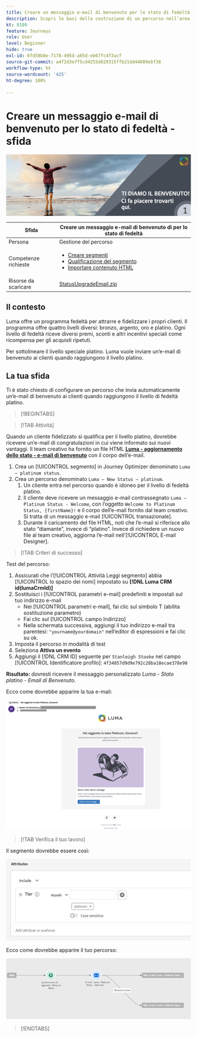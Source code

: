 ```yaml
---
title: Creare un messaggio e-mail di benvenuto per lo stato di fedeltà - sfida
description: Scopri le basi della costruzione di un percorso nell’area di lavoro del percorso.
kt: 8109
feature: Journeys
role: User
level: Beginner
hide: true
exl-id: 6fd58b8e-7178-495d-a85d-eb67fc4f3acf
source-git-commit: a4f2d3e7f5cd4255d029315ffb21dd44609ebf38
workflow-type: ht
source-wordcount: '425'
ht-degree: 100%

---
```


# Creare un messaggio e-mail di benvenuto per lo stato di fedeltà - sfida

![E-mail di benvenuto per lo stato di fedeltà - Banner della sfida](/help/challenges/assets/email-assets/luma-transactional-onboarding-1.png)

| Sfida | Creare un messaggio e-mail di benvenuto di per lo stato di fedeltà |
|---|---|
| Persona | Gestione del percorso |
| Competenze richieste | <ul><li>[Creare segmenti](https://experienceleague.adobe.com/docs/journey-optimizer-learn/tutorials/profiles-segments-subscriptions/create-segments.html?lang=it)</li> <li>[Qualificazione del segmento](https://experienceleague.adobe.com/docs/journey-optimizer-learn/tutorials/create-journeys/use-case-read-segment-qualification.html?lang=it)</li><li>[Importare contenuto HTML](https://experienceleague.adobe.com/docs/journey-optimizer-learn/tutorials/email-channel/import-and-author-html-email-content.html?lang=it)</li></ul> |
| Risorse da scaricare | [StatusUpgradeEmail.zip](/help/challenges/assets/email-assets/StatusUpgradeEmail.zip) |

## Il contesto

Luma offre un programma fedeltà per attrarre e fidelizzare i propri clienti. Il programma offre quattro livelli diversi: bronzo, argento, oro e platino. Ogni livello di fedeltà riceve diversi premi, sconti e altri incentivi speciali come ricompensa per gli acquisti ripetuti.

Per sottolineare il livello speciale platino. Luma vuole inviare un’e-mail di benvenuto ai clienti quando raggiungono il livello platino.

## La tua sfida

Ti è stato chiesto di configurare un percorso che invia automaticamente un’e-mail di benvenuto ai clienti quando raggiungono il livello di fedeltà platino.

>[!BEGINTABS]

>[!TAB Attività]

Quando un cliente fidelizzato si qualifica per il livello platino, dovrebbe ricevere un’e-mail di congratulazioni in cui viene informato sui nuovi vantaggi. Il team creativo ha fornito un file HTML **[Luma - aggiornamento dello stato - e-mail di benvenuto](/help/challenges/assets/email-assets/StatusUpgradeEmail.zip)** con il corpo dell’e-mail.

1. Crea un [!UICONTROL segmento] in Journey Optimizer denominato `Luma – platinum status`.
2. Crea un percorso denominato `Luma – New Status – platinum`.
   1. Un cliente entra nel percorso quando è idoneo per il livello di fedeltà platino.
   2. Il cliente deve ricevere un messaggio e-mail contrassegnato `Luma – Platinum Status - Welcome`, con l’oggetto `Welcome to Platinum Status, {firstName}!` e il corpo dell’e-mail fornito dal team creativo. Si tratta di un messaggio e-mail [!UICONTROL transazionale].
   3. Durante il caricamento del file HTML, noti che l’e-mail si riferisce allo stato “diamante”, invece di “platino”. Invece di richiedere un nuovo file al team creativo, aggiorna l’e-mail nell’[!UICONTROL E-mail Designer].

>[!TAB Criteri di successo]

Test del percorso:

1. Assicurati che l’[!UICONTROL Attività Leggi segmento] abbia [!UICONTROL lo spazio dei nomi] impostato su **[!DNL Luma CRM id(lumaCrmId)]**
2. Sostituisci i [!UICONTROL parametri e-mail] predefiniti e impostali sul tuo indirizzo e-mail
   * Nei [!UICONTROL parametri e-mail], fai clic sul simbolo T (abilita sostituzione parametro)
   * Fai clic sul [!UICONTROL campo Indirizzo]
   * Nella schermata successiva, aggiungi il tuo indirizzo e-mail tra parentesi: `"yourname@yourdomain"` nell’editor di espressioni e fai clic su ok.
3. Imposta il percorso in modalità di test
4. Seleziona **Attiva un evento**
5. Aggiungi il [!DNL CRM ID] seguente per `Stanleigh Stooke` nel campo [!UICONTROL Identificatore profilo]: `4f34057d9d9e792c28ba18ecae378e98`

**Risultato:** dovresti ricevere il messaggio personalizzato *Luma - Stato platino - Email di Benvenuto*.

Ecco come dovrebbe apparire la tua e-mail:

![Luma - aggiornamento dello stato - e-mail di benvenuto](/help/challenges/assets/status-upgrade-welcome-email.png)

>[!TAB Verifica il tuo lavoro]

Il segmento dovrebbe essere così:

![Luma - stato platino- segmento](/help/challenges/assets/segment-luma-platinum-status.png)

Ecco come dovrebbe apparire il tuo percorso:

![platinum-status-upgrade-journey](/help/challenges/assets/journey-luma-status-upgrade.png)

>[!ENDTABS]

